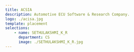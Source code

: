```yaml
---
title: ACSIA
description: Automotive ECU Software & Research Company. 
logo: ./acisa.jpg 
template: placement
selections:
    - name: SETHULAKSHMI_K_R
      department: CS
      image: ./SETHULAKSHMI_K_R.jpg
---
```

